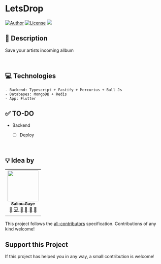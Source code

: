 # LetsDrop
[![Author](https://img.shields.io/badge/Author-Saliou%20Gaye-blue)](https://github.com/saliougaye)
[![License](https://img.shields.io/badge/license-MIT-green)](https://github.com/saliougaye/PortfolioTemplate/blob/master/LICENSE.md)
![](https://badgen.net/badge/Open%20Source%20%3F/Yes/blue?icon=github)  



## 📖 Description
Save your artists incoming allbum


<br/>

## 💻 Technologies
```
- Backend: Typescript + Fastify + Mercurius + Bull Js
- Databases: MongoDB + Redis
- App: Flutter
```

## ✅ TO-DO
- Backend
    - [ ] Deploy 



<br/>

## 💡 Idea by

<!-- markdownlint-disable -->
<table>
  <tr>
    <td align="center">
        <a href="https://github.com/saliougaye">
            <img src="https://avatars.githubusercontent.com/u/72109418?v=4" width="100px;" alt=""/>
            <br />
            <sub>
                <b>Saliou Gaye</b>
            </sub>
        </a>
        <br />
        <a href="#" title="Ideas, Planning, & Feedback">
            🤔
        </a>
        <a href="#" title="Code">
            💻
        </a>
        <a href="#" title="Reviewed Pull Requests">
            👀
        </a> 
        <a href="#" title="Documentation">
            📖
        </a>
        <a href="#" title="Bug Reports">
            🐛
        </a> 
        <a href="#" title="Maintenance">
            🚧
        </a>
    </td>
</table>

This project follows the [all-contributors](https://github.com/all-contributors/all-contributors) specification. Contributions of any kind welcome!

## Support this Project
If this project has helped you in any way, a small contribution is welcome!